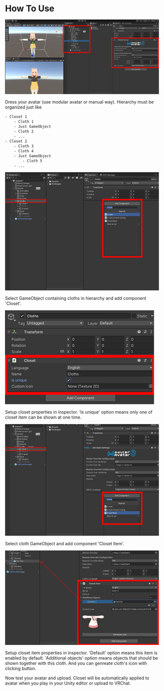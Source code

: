 # How To Use

![](./images/1.png)

Dress your avatar (use modular avatar or manual way).
Hierarchy must be organized just like

```
- Closet 1
    - Cloth 1
    - Just GameObject
    - Cloth 2
    - ...
- Closet 2
    - Cloth 3
    - Cloth 4
    - Just GameObject
        - Cloth 5
    - ...
```

![](./images/2.png)

Select GameObject containing cloths in hierarchy and add component 'Closet'.

![](./images/3.png)

Setup closet properties in inspector.
'Is unique' option means only one of closet item can be shown at one time.

![](./images/4.png)

Select cloth GameObject and add component 'Closet Item'.

![](./images/5.png)

Setup closet item properties in inspector.
'Default' option means this item is enabled by default.
'Additional objects' option means objects that should be shown together with this cloth.
And you can genreate cloth's icon with clicking button.

Now test your avatar and upload. Closet will be automatically applied to avatar when you play in your Unity editor or upload to VRChat.
